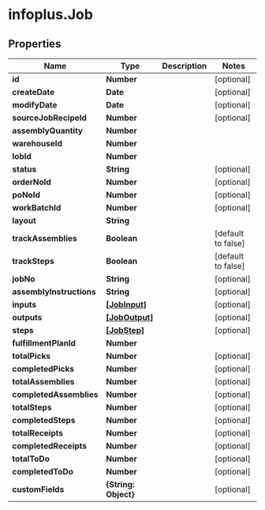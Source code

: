 # infoplus.Job

## Properties
Name | Type | Description | Notes
------------ | ------------- | ------------- | -------------
**id** | **Number** |  | [optional] 
**createDate** | **Date** |  | [optional] 
**modifyDate** | **Date** |  | [optional] 
**sourceJobRecipeId** | **Number** |  | [optional] 
**assemblyQuantity** | **Number** |  | 
**warehouseId** | **Number** |  | 
**lobId** | **Number** |  | 
**status** | **String** |  | [optional] 
**orderNoId** | **Number** |  | [optional] 
**poNoId** | **Number** |  | [optional] 
**workBatchId** | **Number** |  | [optional] 
**layout** | **String** |  | 
**trackAssemblies** | **Boolean** |  | [default to false]
**trackSteps** | **Boolean** |  | [default to false]
**jobNo** | **String** |  | [optional] 
**assemblyInstructions** | **String** |  | [optional] 
**inputs** | [**[JobInput]**](JobInput.md) |  | [optional] 
**outputs** | [**[JobOutput]**](JobOutput.md) |  | [optional] 
**steps** | [**[JobStep]**](JobStep.md) |  | [optional] 
**fulfillmentPlanId** | **Number** |  | 
**totalPicks** | **Number** |  | [optional] 
**completedPicks** | **Number** |  | [optional] 
**totalAssemblies** | **Number** |  | [optional] 
**completedAssemblies** | **Number** |  | [optional] 
**totalSteps** | **Number** |  | [optional] 
**completedSteps** | **Number** |  | [optional] 
**totalReceipts** | **Number** |  | [optional] 
**completedReceipts** | **Number** |  | [optional] 
**totalToDo** | **Number** |  | [optional] 
**completedToDo** | **Number** |  | [optional] 
**customFields** | **{String: Object}** |  | [optional] 


